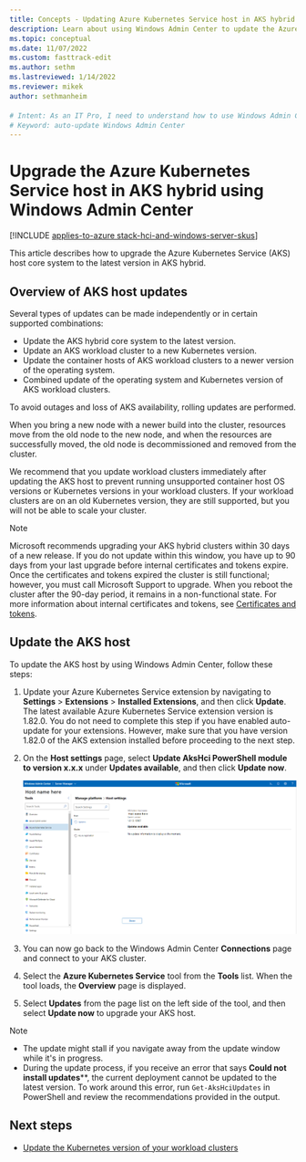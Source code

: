 ```yaml
---
title: Concepts - Updating Azure Kubernetes Service host in AKS hybrid using Windows Admin Center
description: Learn about using Windows Admin Center to update the Azure Kubernetes Service host in AKS hybrid.
ms.topic: conceptual
ms.date: 11/07/2022
ms.custom: fasttrack-edit
ms.author: sethm 
ms.lastreviewed: 1/14/2022
ms.reviewer: mikek
author: sethmanheim

# Intent: As an IT Pro, I need to understand how to use Windows Admin Center to update my AKS  host.
# Keyword: auto-update Windows Admin Center
---
```


# Upgrade the Azure Kubernetes Service host in AKS hybrid using Windows Admin Center

[!INCLUDE [applies-to-azure stack-hci-and-windows-server-skus](includes/aks-hci-applies-to-skus/aks-hybrid-applies-to-azure-stack-hci-windows-server-sku.md)]

This article describes how to upgrade the Azure Kubernetes Service (AKS) host core system to the latest version in AKS hybrid. 

## Overview of AKS host updates

Several types of updates can be made independently or in certain supported combinations:

- Update the AKS hybrid core system to the latest version.
- Update an AKS workload cluster to a new Kubernetes version.
- Update the container hosts of AKS workload clusters to a newer version of the operating system.
- Combined update of the operating system and Kubernetes version of AKS workload clusters.

To avoid outages and loss of AKS availability, rolling updates are performed.

When you bring a new node with a newer build into the cluster, resources move from the old node to the new node, and when the resources are successfully moved, the old node is decommissioned and removed from the cluster.

We recommend that you update workload clusters immediately after updating the AKS host to prevent running unsupported container host OS versions or Kubernetes versions in your workload clusters. If your workload clusters are on an old Kubernetes version, they are still supported, but you will not be able to scale your cluster.

> [!NOTE]  
> Microsoft recommends upgrading your AKS hybrid clusters within 30 days of a new release. If you do not update within this window, you have up to 90 days from your last upgrade before internal certificates and tokens expire. Once the certificates and tokens expired the cluster is still functional; however, you must call Microsoft Support to upgrade. When you reboot the cluster after the 90-day period, it remains in a non-functional state. For more information about internal certificates and tokens, see [Certificates and tokens](/azure-stack/aks-hci/certificates-update-after-sixty-days).

## Update the AKS host

To update the AKS host by using Windows Admin Center, follow these steps:

1. Update your Azure Kubernetes Service extension by navigating to **Settings** > **Extensions** > **Installed Extensions**, and then click **Update**. The latest available Azure Kubernetes Service extension version is 1.82.0. You do not need to complete this step if you have enabled auto-update for your extensions. However, make sure that you have version 1.82.0 of the AKS extension installed before proceeding to the next step.

2. On the **Host settings** page, select **Update AksHci PowerShell module to version x.x.x** under **Updates available**, and then click **Update now**.

   [ ![Screenshot showing the available AksHci PowerShell updates in AKS host settings.](./media/wac-upgrade/available-module-version.png) ](./media/wac-upgrade/available-module-version.png#lightbox)

4. You can now go back to the Windows Admin Center **Connections** page and connect to your AKS cluster.
5. Select the **Azure Kubernetes Service** tool from the **Tools** list. When the tool loads, the **Overview** page is displayed.
6. Select **Updates** from the page list on the left side of the tool, and then select **Update now** to upgrade your AKS host.

> [!NOTE]
> - The update might stall if you navigate away from the update window while it's in progress.
> - During the update process, if you receive an error that says **Could not install updates****, the current deployment cannot be updated to the latest version. To work around this error, run `Get-AksHciUpdates` in PowerShell and review the recommendations provided in the output.

## Next steps
- [Update the Kubernetes version of your workload clusters](./upgrade-kubernetes.md)